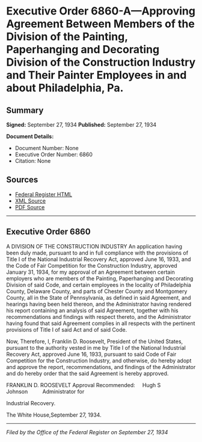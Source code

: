 # Executive Order 6860-A—Approving Agreement Between Members of the Division of the Painting, Paperhanging and Decorating Division of the Construction Industry and Their Painter Employees in and about Philadelphia, Pa.

## Summary

**Signed:** September 27, 1934
**Published:** September 27, 1934

**Document Details:**
- Document Number: None
- Executive Order Number: 6860
- Citation: None

## Sources
- [Federal Register HTML](https://www.presidency.ucsb.edu/documents/executive-order-6860-approving-agreement-between-members-the-division-the-painting)
- [XML Source](None)
- [PDF Source](None)

---

## Executive Order 6860

A DIVISION OF THE CONSTRUCTION INDUSTRY
An application having been duly made, pursuant to and in full compliance with the provisions of Title I of the National Industrial Recovery Act, approved June 16, 1933, and the Code of Fair Competition for the Construction Industry, approved January 31, 1934, for my approval of an Agreement between certain employers who are members of the Painting, Paperhanging and Decorating Division of said Code, and certain employees in the locality of Philadelphia County, Delaware County, and parts of Chester County and Montgomery County, all in the State of Pennsylvania, as defined in said Agreement, and hearings having been held thereon, and the Administrator having rendered his report containing an analysis of said Agreement, together with his recommendations and findings with respect thereto, and the Administrator having found that said Agreement complies in all respects with the pertinent provisions of Title I of said Act and of said Code.

Now, Therefore, I, Franklin D. Roosevelt, President of the United States, pursuant to the authority vested in me by Title I of the National Industrial Recovery Act, approved June 16, 1933, pursuant to said Code of Fair Competition for the Construction Industry, and otherwise, do hereby adopt and approve the report, recommendations, and findings of the Administrator and do hereby order that the said Agreement is hereby approved.

FRANKLIN D. ROOSEVELT
Approval Recommended:     Hugh S Johnson          Administrator for 

Industrial Recovery.

The White House,September 27, 1934.

---

*Filed by the Office of the Federal Register on September 27, 1934*
